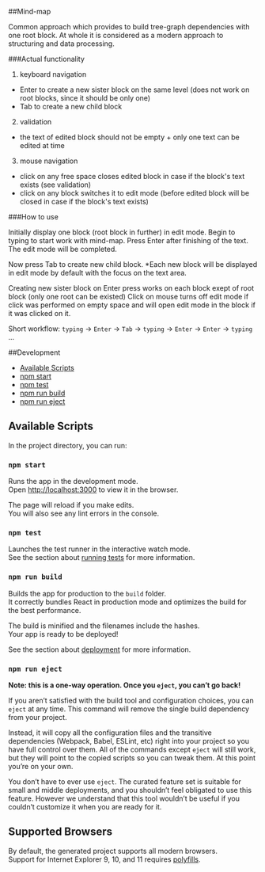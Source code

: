 ##Mind-map 

Common approach which provides to build tree-graph dependencies with one root block.
At whole it is considered as a modern approach to structuring and data processing. 

###Actual functionality

1. keyboard navigation 
  - Enter to create a new sister block on the same level (does not work on root blocks, since it should be only one)
  - Tab to create a new child block 

2. validation
  - the text of edited block should not be empty + only one text can be edited at time

3. mouse navigation
  - click on any free space closes edited block in case if the block's text exists (see validation)
  - click on any block switches it to edit mode (before edited block will be closed in case if the block's text exists) 

###How to use

Initially display one block (root block in further) in edit mode. 
Begin to typing to start work with mind-map.
Press Enter after finishing of the text. The edit mode will be completed.

Now press Tab to create new child block. *Each new block will be displayed in edit mode by default with the focus on the text area.

Creating new sister block on Enter press works on each block exept of root block (only one root can be existed)
Click on mouse turns off edit mode if click was performed on empty space and will open edit mode in the block if it was clicked on it. 

Short workflow:
`typing` -> `Enter` -> `Tab` -> `typing` -> `Enter` -> `Enter` -> `typing` ...

##Development

  - [Available Scripts](#available-scripts)
  - [npm start](#npm-start)
  - [npm test](#npm-test)
  - [npm run build](#npm-run-build)
  - [npm run eject](#npm-run-eject)

## Available Scripts

In the project directory, you can run:

### `npm start`

Runs the app in the development mode.<br>
Open [http://localhost:3000](http://localhost:3000) to view it in the browser.

The page will reload if you make edits.<br>
You will also see any lint errors in the console.

### `npm test`

Launches the test runner in the interactive watch mode.<br>
See the section about [running tests](#running-tests) for more information.

### `npm run build`

Builds the app for production to the `build` folder.<br>
It correctly bundles React in production mode and optimizes the build for the best performance.

The build is minified and the filenames include the hashes.<br>
Your app is ready to be deployed!

See the section about [deployment](#deployment) for more information.

### `npm run eject`

**Note: this is a one-way operation. Once you `eject`, you can’t go back!**

If you aren’t satisfied with the build tool and configuration choices, you can `eject` at any time. This command will remove the single build dependency from your project.

Instead, it will copy all the configuration files and the transitive dependencies (Webpack, Babel, ESLint, etc) right into your project so you have full control over them. All of the commands except `eject` will still work, but they will point to the copied scripts so you can tweak them. At this point you’re on your own.

You don’t have to ever use `eject`. The curated feature set is suitable for small and middle deployments, and you shouldn’t feel obligated to use this feature. However we understand that this tool wouldn’t be useful if you couldn’t customize it when you are ready for it.

## Supported Browsers

By default, the generated project supports all modern browsers.<br>
Support for Internet Explorer 9, 10, and 11 requires [polyfills](https://github.com/facebook/create-react-app/blob/master/packages/react-app-polyfill/README.md).
